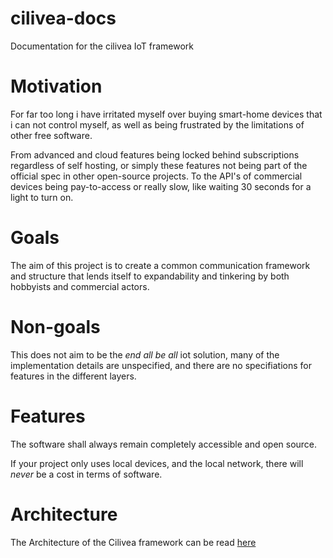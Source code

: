 # cilivea-docs
Documentation for the cilivea IoT framework

# Motivation

For far too long i have irritated myself over buying smart-home devices that i can not control myself, as well as being frustrated by the limitations of other free software.

From advanced and cloud features being locked behind subscriptions regardless of self hosting, or simply these features not being part of the official spec in other open-source projects. To the API's of commercial devices being pay-to-access or really slow, like waiting 30 seconds for a light to turn on.


# Goals
The aim of this project is to create a common communication framework and structure that lends itself to expandability and tinkering by both hobbyists and commercial actors.


# Non-goals
This does not aim to be the *end all be all* iot solution, many of the implementation details are unspecified, and there are no specifiations for features in the different layers.


# Features

The software shall always remain completely accessible and open source.

If your project only uses local devices, and the local network, there will *never* be a cost in terms of software.


# Architecture
The Architecture of the Cilivea framework can be read [here](./docs/architecture.md)